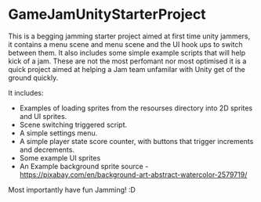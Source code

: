 # GameJamUnityStarterProject

This is a begging jamming starter project  aimed at first time unity jammers, it contains a menu scene and menu scene and the UI hook ups to switch between them. It also includes some simple example scripts that will help kick of a jam. These are not the most perfomant nor most optimised it is a quick project aimed at helping a Jam team  unfamilar with Unity get of the ground quickly.

It includes:
- Examples of loading sprites from the resourses directory into 2D sprites and UI sprites.
- Scene switching triggered script.
-  A simple settings menu.
- A simple player state score counter, with buttons that trigger increments and decrements.
- Some example UI sprites
- An Example background sprite source - https://pixabay.com/en/background-art-abstract-watercolor-2579719/

Most importantly have fun Jamming! :D


